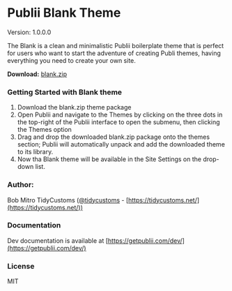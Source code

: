 # Publii Blank Theme

Version: 1.0.0.0

The Blank is a clean and minimalistic Publii boilerplate theme that is perfect for users who want to start the adventure of creating Publi themes, having everything you need to create your own site.

**Download:** [blank.zip](https://cdn.getpublii.com/themes/blank.zip)


### Getting Started with Blank theme

1. Download the blank.zip theme package
2. Open Publii and navigate to the Themes by clicking on the three dots in the top-right of the Publii interface to open the submenu, then clicking the Themes option
3. Drag and drop the downloaded blank.zip package onto the themes section; Publii will automatically unpack and add the downloaded theme to its library.
4. Now tha Blank theme will be available in the Site Settings on the drop-down list.

### Author:

Bob Mitro TidyCustoms ([@tidycustoms](http://twitter.com/tidycustoms) - [https://tidycustoms.net/](https://tidycustoms.net/))


### Documentation

Dev documentation is available at [https://getpublii.com/dev/](https://getpublii.com/dev/)



### License

MIT


